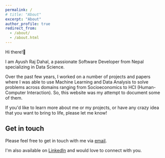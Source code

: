 ```yaml
---
permalink: /
# title: "About"
excerpt: "About"
author_profile: true
redirect_from: 
  - /about/
  - /about.html
---
```


Hi there!👋

I am Ayush Raj Dahal, a passionate Software Developer from Nepal specializing in Data Science.

<!-- Currently, I am a Data Science Fellow at <a href="https://www.linkedin.com/company/code-for-nepal/about/" target="_blank">Code for Nepal</a>. Before this, I was an Algorithm Developer and Data Science Lead at <a href="https://incubatenepal.com/" target="_blank">Incubate Nepal</a> and Junior Researcher at <a href="https://in.linkedin.com/company/learnbyresearch" target="_blank">LBR</a>. -->

Over the past few years, I worked on a number of projects and papers where I was able to use Machine Learning and Data Analysis to solve problems across domains ranging from Socioeconomics to HCI (Human-Computer Interaction). So, this website was my attempt to document some of them. 

If you'd like to learn more about me or my projects, or have any crazy idea that you want to bring to life, please let me know!

Get in touch
------
Please feel free to get in touch with me via [email](mailto:info@ayushraj.com.np).

I'm also available on <a href="https://www.linkedin.com/in/ayushrajdahal/" target="_blank">LinkedIn</a> and would love to connect with you.
